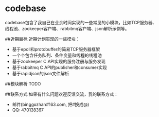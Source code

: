 # codebase

codebase包含了我自己在业余时间实现的一些常见的小模块，比如TCP服务器、线程池、zookeeper客户端、rabbitmq客户端、json解析示例等。

##近期目标
近期计划实现的一些模块：
* 基于epoll和protobuffer的简易TCP服务器框架
* 一个个包含任务队列、条件变量和线程的线程池
* 基于zookeeper C API实现的服务注册与服务发现
* 基于rabbitmq C API的publisher和consumer实现
* 基于rapidjson的json文件解析

##模块解析
TODO

##联系方式
如果有什么问题欢迎反馈交流，我的联系方式：
* 邮件(binggozhan#163.com, 把#换成@)
* QQ: 470138367
